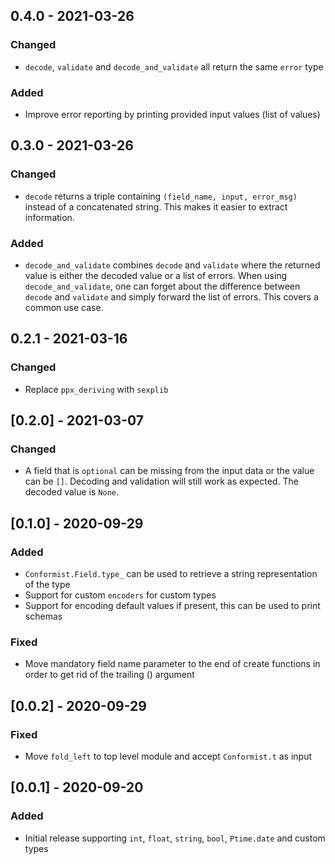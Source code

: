 ## 0.4.0 - 2021-03-26
### Changed
- `decode`, `validate` and `decode_and_validate` all return the same `error` type

### Added
- Improve error reporting by printing provided input values (list of values)

## 0.3.0 - 2021-03-26
### Changed
- `decode` returns a triple containing `(field_name, input, error_msg)` instead of a concatenated string. This makes it easier to extract information.

### Added
- `decode_and_validate` combines `decode` and `validate` where the returned value is either the decoded value or a list of errors. When using `decode_and_validate`, one can forget about the difference between `decode` and `validate` and simply forward the list of errors. This covers a common use case.

## 0.2.1 - 2021-03-16
### Changed
- Replace `ppx_deriving` with `sexplib`

## [0.2.0] - 2021-03-07
### Changed
- A field that is `optional` can be missing from the input data or the value can be `[]`. Decoding and validation will still work as expected. The decoded value is `None`.

## [0.1.0] - 2020-09-29
### Added
- `Conformist.Field.type_` can be used to retrieve a string representation of the type
- Support for custom `encoders` for custom types
- Support for encoding default values if present, this can be used to print schemas

### Fixed
- Move mandatory field name parameter to the end of create functions in order to get rid of the trailing () argument

## [0.0.2] - 2020-09-29
### Fixed
- Move `fold_left` to top level module and accept `Conformist.t` as input

## [0.0.1] - 2020-09-20
### Added
- Initial release supporting `int`, `float`, `string`, `bool`, `Ptime.date` and custom types
